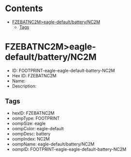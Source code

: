 



Contents
========

* [FZEBATNC2M>eagle-default/battery/NC2M](#fzebatnc2meagle-defaultbatterync2m)
	* [Tags](#tags)

# FZEBATNC2M>eagle-default/battery/NC2M

- ID: FOOTPRINT-eagle-eagle-default-battery-NC2M
- Hex ID: FZEBATNC2M
- Name: 
- Description: 

## Tags

- hexID: FZEBATNC2M
- oompType: FOOTPRINT
- oompSize: eagle
- oompColor: eagle-default
- oompDesc: battery
- oompIndex: NC2M
- oompName: eagle-default/battery/NC2M
- oompID: FOOTPRINT-eagle-eagle-default-battery-NC2M
